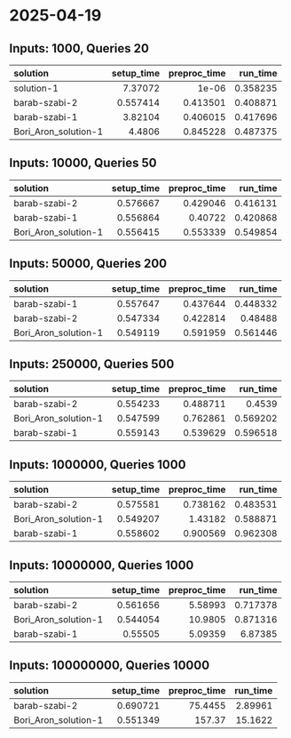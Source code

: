# 2025-04-19

## Inputs: 1000, Queries 20

| solution             |   setup_time |   preproc_time |   run_time |
|:---------------------|-------------:|---------------:|-----------:|
| solution-1           |     7.37072  |       1e-06    |   0.358235 |
| barab-szabi-2        |     0.557414 |       0.413501 |   0.408871 |
| barab-szabi-1        |     3.82104  |       0.406015 |   0.417696 |
| Bori_Aron_solution-1 |     4.4806   |       0.845228 |   0.487375 |

## Inputs: 10000, Queries 50

| solution             |   setup_time |   preproc_time |   run_time |
|:---------------------|-------------:|---------------:|-----------:|
| barab-szabi-2        |     0.576667 |       0.429046 |   0.416131 |
| barab-szabi-1        |     0.556864 |       0.40722  |   0.420868 |
| Bori_Aron_solution-1 |     0.556415 |       0.553339 |   0.549854 |

## Inputs: 50000, Queries 200

| solution             |   setup_time |   preproc_time |   run_time |
|:---------------------|-------------:|---------------:|-----------:|
| barab-szabi-1        |     0.557647 |       0.437644 |   0.448332 |
| barab-szabi-2        |     0.547334 |       0.422814 |   0.48488  |
| Bori_Aron_solution-1 |     0.549119 |       0.591959 |   0.561446 |

## Inputs: 250000, Queries 500

| solution             |   setup_time |   preproc_time |   run_time |
|:---------------------|-------------:|---------------:|-----------:|
| barab-szabi-2        |     0.554233 |       0.488711 |   0.4539   |
| Bori_Aron_solution-1 |     0.547599 |       0.762861 |   0.569202 |
| barab-szabi-1        |     0.559143 |       0.539629 |   0.596518 |

## Inputs: 1000000, Queries 1000

| solution             |   setup_time |   preproc_time |   run_time |
|:---------------------|-------------:|---------------:|-----------:|
| barab-szabi-2        |     0.575581 |       0.738162 |   0.483531 |
| Bori_Aron_solution-1 |     0.549207 |       1.43182  |   0.588871 |
| barab-szabi-1        |     0.558602 |       0.900569 |   0.962308 |

## Inputs: 10000000, Queries 1000

| solution             |   setup_time |   preproc_time |   run_time |
|:---------------------|-------------:|---------------:|-----------:|
| barab-szabi-2        |     0.561656 |        5.58993 |   0.717378 |
| Bori_Aron_solution-1 |     0.544054 |       10.9805  |   0.871316 |
| barab-szabi-1        |     0.55505  |        5.09359 |   6.87385  |

## Inputs: 100000000, Queries 10000

| solution             |   setup_time |   preproc_time |   run_time |
|:---------------------|-------------:|---------------:|-----------:|
| barab-szabi-2        |     0.690721 |        75.4455 |    2.89961 |
| Bori_Aron_solution-1 |     0.551349 |       157.37   |   15.1622  |